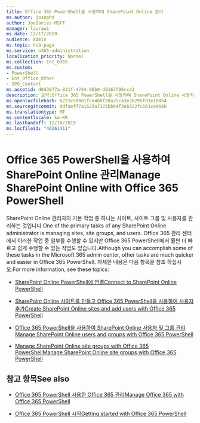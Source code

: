 ```yaml
---
title: Office 365 PowerShell을 사용하여 SharePoint Online 관리
ms.author: josephd
author: JoeDavies-MSFT
manager: laurawi
ms.date: 12/17/2019
audience: Admin
ms.topic: hub-page
ms.service: o365-administration
localization_priority: Normal
ms.collection: Ent_O365
ms.custom:
- PowerShell
- Ent_Office_Other
- SPO_Content
ms.assetid: d0d3877a-831f-4744-96b0-d8167f06cca2
description: 요약:Office 365 PowerShell을 사용하여 SharePoint Online 사용자, 그룹 및 사이트 그룹을 관리합니다.
ms.openlocfilehash: 6223c500d1fce4b0f20a35ca3e36295fd3e10454
ms.sourcegitcommit: 9dfaeff7a1625a7325bb94f3eb322fc161ce066b
ms.translationtype: MT
ms.contentlocale: ko-KR
ms.lasthandoff: 12/18/2019
ms.locfileid: "40261411"
---
```

# <a name="manage-sharepoint-online-with-office-365-powershell"></a><span data-ttu-id="9295d-103">Office 365 PowerShell을 사용하여 SharePoint Online 관리</span><span class="sxs-lookup"><span data-stu-id="9295d-103">Manage SharePoint Online with Office 365 PowerShell</span></span>

<span data-ttu-id="9295d-104">SharePoint Online 관리자의 기본 작업 중 하나는 사이트, 사이트 그룹 및 사용자를 관리하는 것입니다.</span><span class="sxs-lookup"><span data-stu-id="9295d-104">One of the primary tasks of any SharePoint Online administrator is managing sites, site groups, and users.</span></span> <span data-ttu-id="9295d-105">Office 365 관리 센터에서 이러한 작업 중 일부를 수행할 수 있지만 Office 365 PowerShell에서 훨씬 더 빠르고 쉽게 수행할 수 있는 작업도 있습니다.</span><span class="sxs-lookup"><span data-stu-id="9295d-105">Although you can accomplish some of these tasks in the Microsoft 365 admin center, other tasks are much quicker and easier in Office 365 PowerShell.</span></span> <span data-ttu-id="9295d-106">자세한 내용은 다음 항목을 참조 하십시오.</span><span class="sxs-lookup"><span data-stu-id="9295d-106">For more information, see these topics:</span></span>

- [<span data-ttu-id="9295d-107">SharePoint Online PowerShell에 연결</span><span class="sxs-lookup"><span data-stu-id="9295d-107">Connect to SharePoint Online PowerShell</span></span>](https://docs.microsoft.com/powershell/sharepoint/sharepoint-online/connect-sharepoint-online?view=sharepoint-ps)
  
- [<span data-ttu-id="9295d-108">SharePoint Online 사이트를 만들고 Office 365 PowerShell을 사용하여 사용자 추가</span><span class="sxs-lookup"><span data-stu-id="9295d-108">Create SharePoint Online sites and add users with Office 365 PowerShell</span></span>](create-sharepoint-sites-and-add-users-with-powershell.md)
    
- [<span data-ttu-id="9295d-109">Office 365 PowerShell을 사용하여 SharePoint Online 사용자 및 그룹 관리</span><span class="sxs-lookup"><span data-stu-id="9295d-109">Manage SharePoint Online users and groups with Office 365 PowerShell</span></span>](manage-sharepoint-users-and-groups-with-powershell.md)
    
- [<span data-ttu-id="9295d-110">Manage SharePoint Online site groups with Office 365 PowerShell</span><span class="sxs-lookup"><span data-stu-id="9295d-110">Manage SharePoint Online site groups with Office 365 PowerShell</span></span>](manage-sharepoint-site-groups-with-powershell.md)
    
## <a name="see-also"></a><span data-ttu-id="9295d-111">참고 항목</span><span class="sxs-lookup"><span data-stu-id="9295d-111">See also</span></span>

- [<span data-ttu-id="9295d-112">Office 365 PowerShell 사용한 Office 365 관리</span><span class="sxs-lookup"><span data-stu-id="9295d-112">Manage Office 365 with Office 365 PowerShell</span></span>](manage-office-365-with-office-365-powershell.md)

- [<span data-ttu-id="9295d-113">Office 365 PowerShell 시작</span><span class="sxs-lookup"><span data-stu-id="9295d-113">Getting started with Office 365 PowerShell</span></span>](getting-started-with-office-365-powershell.md)
